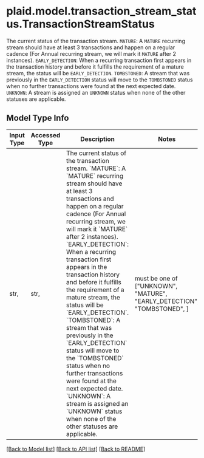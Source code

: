 # plaid.model.transaction_stream_status.TransactionStreamStatus

The current status of the transaction stream.  `MATURE`: A `MATURE` recurring stream should have at least 3 transactions and happen on a regular cadence (For Annual recurring stream, we will mark it `MATURE` after 2 instances).  `EARLY_DETECTION`: When a recurring transaction first appears in the transaction history and before it fulfills the requirement of a mature stream, the status will be `EARLY_DETECTION`.  `TOMBSTONED`: A stream that was previously in the `EARLY_DETECTION` status will move to the `TOMBSTONED` status when no further transactions were found at the next expected date.  `UNKNOWN`: A stream is assigned an `UNKNOWN` status when none of the other statuses are applicable.

## Model Type Info
Input Type | Accessed Type | Description | Notes
------------ | ------------- | ------------- | -------------
str,  | str,  | The current status of the transaction stream.  &#x60;MATURE&#x60;: A &#x60;MATURE&#x60; recurring stream should have at least 3 transactions and happen on a regular cadence (For Annual recurring stream, we will mark it &#x60;MATURE&#x60; after 2 instances).  &#x60;EARLY_DETECTION&#x60;: When a recurring transaction first appears in the transaction history and before it fulfills the requirement of a mature stream, the status will be &#x60;EARLY_DETECTION&#x60;.  &#x60;TOMBSTONED&#x60;: A stream that was previously in the &#x60;EARLY_DETECTION&#x60; status will move to the &#x60;TOMBSTONED&#x60; status when no further transactions were found at the next expected date.  &#x60;UNKNOWN&#x60;: A stream is assigned an &#x60;UNKNOWN&#x60; status when none of the other statuses are applicable. | must be one of ["UNKNOWN", "MATURE", "EARLY_DETECTION", "TOMBSTONED", ] 

[[Back to Model list]](../../README.md#documentation-for-models) [[Back to API list]](../../README.md#documentation-for-api-endpoints) [[Back to README]](../../README.md)

